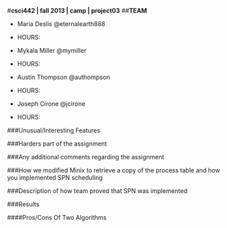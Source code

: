 #**csci442 | fall 2013 | camp | project03**
##**TEAM**

- Maria Deslis @eternalearth888
 * HOURS:
- Mykala Miller @mymiller
 * HOURS:
- Austin Thompson @authompson
 * HOURS:
- Joseph Cirone @jcirone
 * HOURS:

###Unusual/Interesting Features

###Harders part of the assignment

###Any additional comments regarding the assignment

###How we modified Minix to retrieve a copy of the process table and how you implemented SPN scheduling

###Description of how team proved that SPN was implemented

###Results


####Pros/Cons Of Two Algorithms
